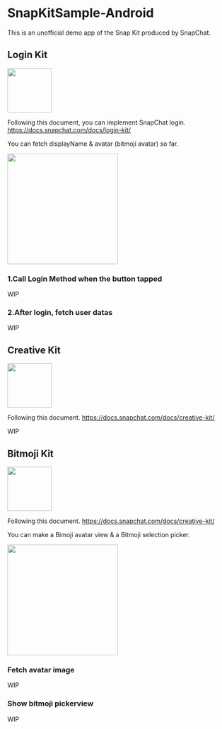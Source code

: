 # SnapKitSample-Android

This is an unofficial demo app of the Snap Kit produced by SnapChat.

## Login Kit
<img src="https://user-images.githubusercontent.com/17683316/42131965-12afd184-7d49-11e8-931b-0ef5578157df.png" width="100">

Following this document, you can implement SnapChat login. 
https://docs.snapchat.com/docs/login-kit/

You can fetch displayName & avatar (bitmoji avatar) so far.

<img src="https://user-images.githubusercontent.com/17683316/42731432-2a7035fc-8848-11e8-9581-a8e39f99b122.gif" width="250">

### 1.Call Login Method when the button tapped

WIP

### 2.After login, fetch user datas

WIP

## Creative Kit
<img src="https://user-images.githubusercontent.com/17683316/42131997-9b7b3b8e-7d49-11e8-9651-092cf14fed1e.png" width="100">

Following this document.
https://docs.snapchat.com/docs/creative-kit/ 

WIP


## Bitmoji Kit
<img src="https://user-images.githubusercontent.com/17683316/42131995-9914d864-7d49-11e8-95de-f8c053b2f706.png" width="100">

Following this document.
https://docs.snapchat.com/docs/creative-kit/

You can make a Bimoji avatar view & a Bitmoji selection picker.

<img src="https://user-images.githubusercontent.com/17683316/42732072-05064bbe-8855-11e8-9d8b-353e02b488a8.gif" width="250">

### Fetch avatar image

WIP

### Show bitmoji pickerview

WIP
